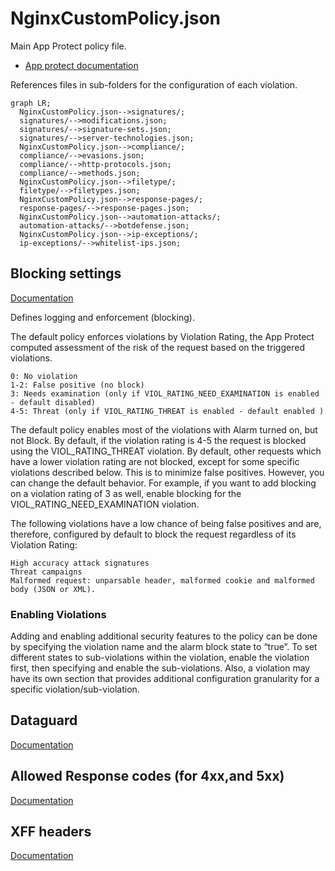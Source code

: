 # NginxCustomPolicy.json

Main App Protect policy file. 

+ [App protect documentation](https://docs.nginx.com/nginx-app-protect/configuration/)

References files in sub-folders for the configuration of each violation.

```mermaid
graph LR;
  NginxCustomPolicy.json-->signatures/;
  signatures/-->modifications.json;
  signatures/-->signature-sets.json;
  signatures/-->server-technologies.json;
  NginxCustomPolicy.json-->compliance/;
  compliance/-->evasions.json;
  compliance/-->http-protocols.json;
  compliance/-->methods.json;
  NginxCustomPolicy.json-->filetype/;
  filetype/-->filetypes.json;
  NginxCustomPolicy.json-->response-pages/;
  response-pages/-->response-pages.json;
  NginxCustomPolicy.json-->automation-attacks/;
  automation-attacks/-->botdefense.json;
  NginxCustomPolicy.json-->ip-exceptions/;
  ip-exceptions/-->whitelist-ips.json;
```


## Blocking settings

[Documentation](https://docs.nginx.com/nginx-app-protect/configuration/#basic-configuration-and-the-default-policy)

Defines logging and enforcement (blocking).

The default policy enforces violations by Violation Rating, the App Protect computed assessment of the risk of the request based on the triggered violations.

    0: No violation
    1-2: False positive (no block)
    3: Needs examination (only if VIOL_RATING_NEED_EXAMINATION is enabled - default disabled)
    4-5: Threat (only if VIOL_RATING_THREAT is enabled - default enabled )

The default policy enables most of the violations with Alarm turned on, but not Block. By default, if the violation rating is 4-5 the request is blocked using the VIOL_RATING_THREAT violation. By default, other requests which have a lower violation rating are not blocked, except for some specific violations described below. This is to minimize false positives. However, you can change the default behavior. For example, if you want to add blocking on a violation rating of 3 as well, enable blocking for the VIOL_RATING_NEED_EXAMINATION violation.

The following violations have a low chance of being false positives and are, therefore, configured by default to block the request regardless of its Violation Rating:

    High accuracy attack signatures
    Threat campaigns
    Malformed request: unparsable header, malformed cookie and malformed body (JSON or XML).

### Enabling Violations
Adding and enabling additional security features to the policy can be done by specifying the violation name and the alarm block state to “true”. To set different states to sub-violations within the violation, enable the violation first, then specifying and enable the sub-violations. Also, a violation may have its own section that provides additional configuration granularity for a specific violation/sub-violation. 

## Dataguard

[Documentation](https://docs.nginx.com/nginx-app-protect/configuration/#data-guard-blocking)

## Allowed Response codes (for 4xx,and 5xx)

[Documentation](https://docs.nginx.com/nginx-app-protect/configuration/#response-codes)

## XFF headers

[Documentation](https://docs.nginx.com/nginx-app-protect/configuration/#xff-headers-and-trust)


